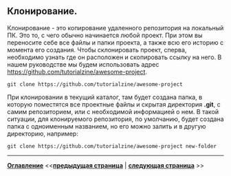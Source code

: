 ## Клонирование.

Клонирование - это копирование удаленного репозитория на локальный ПК. Это то, с чего обычно начинается любой проект. При этом вы переносите себе все файлы и папки проекта, а также всю его историю с момента его создания. Чтобы склонировать проект, сперва, необходимо узнать где он расположен и скопировать ссылку на него. В нашем руководстве мы будем использовать адрес https://github.com/tutorialzine/awesome-project.

`git clone https://github.com/tutorialzine/awesome-project`

При клонировании в текущий каталог, там будет создана папка, в которую поместятся все проектные файлы и скрытая директория **.git**, с самим репозиторием, или с необходимой информацией о нем. В такой ситуации, для клонируемого репозитория, по умолчанию, будет создана папка с одноименным названием, но его можно залить и в другую директорию, например:

`git clone https://github.com/tutorialzine/awesome-project new-folder`

---
**[Оглавление](./readme.md)**  <<**[предыдущая страница](./remote-repository.md)**  |  **[следующая страница](./connecting-remote-repository.md)** >>